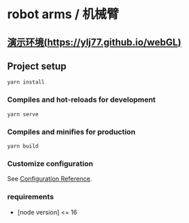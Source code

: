 # robot arms / 机械臂

## [演示环境(https://ylj77.github.io/webGL)](https://ylj77.github.io/webGL)

## Project setup
```
yarn install
```

### Compiles and hot-reloads for development
```
yarn serve
```

### Compiles and minifies for production
```
yarn build
```

### Customize configuration
See [Configuration Reference](https://cli.vuejs.org/config/).

### requirements
- [node version] <= 16
